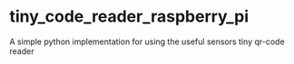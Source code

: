 # tiny_code_reader_raspberry_pi
A simple python implementation for using the useful sensors tiny qr-code reader 

